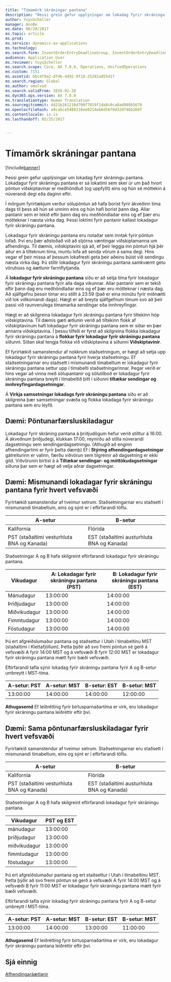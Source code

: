 ```yaml
---
title: "Tímamörk skráningar pantana"
description: "Þessi grein gefur upplýsingar um lokadag fyrir skráningu pantana. Lokadagur fyrir skráningu pantana er sá lokatími sem sker úr um það hvort pöntun viðskiptavinar er meðhöndluð (og uppfyllt) eins og hún sé móttekin á núverandi degi eða daginn eftir."
author: YuyuScheller
manager: AnnBe
ms.date: 06/20/2017
ms.topic: article
ms.prod: 
ms.service: dynamics-ax-applications
ms.technology: 
ms.search.form: InventOrderEntryDeadlineGroup, InventOrderEntryDeadlineParameters, InventOrderEntryDeadlineTable
audience: Application User
ms.reviewer: YuyuScheller
ms.search.scope: Core, AX 7.0.0, Operations, UnifiedOperations
ms.custom: 7151
ms.assetid: bbc4f9a2-df4b-4d92-9f18-25282a85541f
ms.search.region: Global
ms.author: omulvad
ms.search.validFrom: 2016-02-28
ms.dyn365.ops.version: AX 7.0.0
ms.translationtype: Human Translation
ms.sourcegitcommit: d421b161216d700f7819f1da8c0ca8ad089b5670
ms.openlocfilehash: a9cabce5400216ee0214eb6d56f0d32d746b260f
ms.contentlocale: is-is
ms.lasthandoff: 05/25/2017


---
```


# <a name="order-entry-deadlines"></a>Tímamörk skráningar pantana

[!include[banner](../includes/banner.md)]


Þessi grein gefur upplýsingar um lokadag fyrir skráningu pantana. Lokadagur fyrir skráningu pantana er sá lokatími sem sker úr um það hvort pöntun viðskiptavinar er meðhöndluð (og uppfyllt) eins og hún sé móttekin á núverandi degi eða daginn eftir.

Í mörgum fyrirtækjum verður sölupöntun að hafa borist fyrir ákveðinn tíma dags til þess að hún sé unninn eins og hún hafi borist þann dag. Allar pantanir sem er tekið eftir þann dag eru meðhöndlaðar eins og ef þær eru mótteknar í næsta virka dag. Þessi loktími fyrir pantanir kallast lokadagur fyrir skráningu pantana.  

Lokadagur fyrir skráningu pantana eru notaðar sem inntak fyrir pöntun lofað. Því eru þær aðstoðað við að stjórna væntingar viðskiptamanna um afhendingu. Til dæmis, viðskiptavini sjá að, ef þeir leggja inn pöntun hjá þér áður en á tilteknum tíma, muntu lofa að senda vörum á sama degi. Hins vegar ef þeir missa af þessum lokafresti geta þeir aðeins búist við sendingu næsta virka dag. Þú stillir lokadagur fyrir skráningu pantana samkvæmt getu vöruhúss og áætlunir farmflytjanda.  

Á **lokadagur fyrir skráningu pantana** síðu er að setja tíma fyrir lokadagur fyrir skráningu pantana fyrir alla daga vikunnar. Allar pantanir sem er tekið eftir þann dag eru meðhöndlaðar eins og ef þær eru mótteknar í næsta dag. Að sjálfgefnu þessir tímar eru stillt á 23:59 (það er eina mínútu fyrir miðnætti við lok viðkomandi dags). Hægt er að breyta sjálfgefnum tímum svo að þeir passi við raunverulega tímamarka sendingar eða innhreyfingar.  

Hægt er að skilgreina lokadagur fyrir skráningu pantana fyrir tiltekinn hóp viðskiptavina. Til dæmis gæti ætlunin verið að tiltekinn flokk af viðskiptavinum hafi lokadagur fyrir skráningu pantana sem er síðar en þær annarra viðskiptavina. Í þessu tilfelli er fyrst að skilgreina flokka lokadagur fyrir skráningu pantana á **flokkar fyrir lokadagur fyrir skráningu pantana** síðunni. Síðan skal tengja flokka við viðskiptavina á síðunni **Viðskiptavinir**.  

Ef fyrirtækið samanstendur af nokkrum staðsetningum, er hægt að setja upp lokadagur fyrir skráningu pantana fyrir hverja staðsetningu. Ef staðsetningarnar eru staðsett í mismunandi tímabeltum er lokadagur fyrir skráningu pantana settur upp í tímabelti staðsetningarinnar. Þegar verið er hins vegar að vinna með sölupantanir og sölutilboð er lokadagur fyrir skráningu pantana breytt í tímabeltið þitt í  síðunni **tiltækar sendingar og innhreyfingardagsetningar**.  

Á **Virkja samsetningar lokadags fyrir skráningu pantana** síðu er að skilgreina þær samsetningar svæða og flokka lokadaga fyrir skráningu pantana sem eru leyfð.

## <a name="example-order-entry-deadline"></a>Dæmi: Pöntunarfærsluskiladagur
Lokadagur fyrir skráning pantana á þriðjudögum hefur verið stilltur á 16:00. Á ákveðnum þriðjudegi, klukkan 17:00, reynirðu að stilla núverandi dagsetningu sem sendingardagsetningu. (Athugið að enginn afhendingartími er fyrir þetta dæmþ) Ef í **Stýring afhendingardagsetningar** gátreiturinn er valinn, færðu viðvörun sem tilgreinir að dagsetning er ekki gild. Viðvörunin birtist á á **Tiltækar sendingar- og móttökudagsetningar** síðuna þar sem er hægt að velja aðrar dagsetningar.

## <a name="example-different-order-entry-deadlines-per-site"></a>Dæmi: Mismunandi lokadagar fyrir skráningu pantana fyrir hvert vefsvæði
Fyrirtækið samanstendur af tveimur setrum. Staðsetningarnar eru staðsett í mismunandi tímabeltum, eins og sýnt er í eftirfarandi töflu.

| A-setur                      | B-setur                      |
|-----------------------------|-----------------------------|
| Kalifornía                  | Flórída                     |
| PST (staðaltími vesturhluta BNA og Kanada) | EST (staðaltími austurhluta BNA og Kanada) |

Staðsetningar A og B hafa skilgreint eftirfarandi lokadagur fyrir skráningu pantana.

| Vikudagur             | A: Lokadagar fyrir skráningu pantana (PST) | B: Lokadagur fyrir skráningu pantana (EST) |
|-----------------------------|--------------------------------|--------------------------------|
| Mánudagur                      | 13:00:00                          | 14:00:00                          |
| Þriðjudagur                     | 13:00:00                          | 14:00:00                          |
| Miðvikudagur                   | 13:00:00                          | 14:00:00                          |
| Fimmtudagur                    | 13:00:00                          | 14:00:00                          |
| Föstudagur                      | 13:00:00                          | 14:00:00                          |

Þú ert afgreiðslumaður pantana og staðsettur í Utah í tímabeltinu MST (staðaltími í Klettafjöllum). Þetta þýðir að svo fremi pöntun sé gerð á vefsvæði A fyrir 14:00 MST og á vefsvæði B fyrir 12:00 MST er lokadagur fyrir skráningu pantana mætt fyrir bæði vefsvæði.  

Eftirfarandi tafla sýnir lokadag fyrir skráningu pantana fyrir A og B-setur umbreytt í MST-tíma.

| A-setur: PST         | A-setur: MST        | B-setur: EST           | B-setur: MST        |
|---------------------|--------------------|-----------------------|--------------------|
| 13:00:00               | 14:00:00              | 14:00:00                 | 12:00:00              |

**Athugasemd** Ef leiðrétting fyrir birtusparnaðartíma er virk, eru lokadagur fyrir skráningu pantana leiðréttir eftir því.

## <a name="example-same-order-entry-deadline-per-site"></a>Dæmi: Sama pöntunarfærsluskiladagar fyrir hvert vefsvæði
Fyrirtækið samanstendur af tveimur setrum. Staðsetningarnar eru staðsett í mismunandi tímabeltum, eins og sýnt er í eftirfarandi töflu.

| A-setur                      | B-setur                      |
|-----------------------------|-----------------------------|
| Kalifornía                  | Flórída                     |
| PST (staðaltími vesturhluta BNA og Kanada) | EST (staðaltími austurhluta BNA og Kanada) |

Staðsetningar A og B hafa skilgreint eftirfarandi lokadagur fyrir skráningu pantana.

| Vikudagur | PST og EST |
|-----------------|-------------|
| mánudagur          | 13:00:00       |
| þriðjudagur         | 13:00:00       |
| miðvikudagur       | 13:00:00       |
| fimmtudagur        | 13:00:00       |
| föstudagur          | 13:00:00       |

Þú ert afgreiðslumaður pantana og ert staðsettur í Utah í tímabeltinu MST. Þetta þýðir að svo fremi pöntun sé gerð á vefsvæði A fyrir 14:00 MST og á vefsvæði B fyrir 11:00 MST er lokadagur fyrir skráningu pantana mætt fyrir bæði vefsvæði. 

Eftirfarandi tafla sýnir lokadag fyrir skráningu pantana fyrir A og B-setur umbreytt í MST-tíma.

| A-setur: PST         | A-setur: MST        | B-setur: EST           | B-setur: MST        |
|---------------------|--------------------|-----------------------|--------------------|
| 13:00:00               | 14:00:00              | 13:00:00                 | 11:00:00              |

**Athugasemd** Ef leiðrétting fyrir birtusparnaðartíma er virk, eru lokadagur fyrir skráningu pantana leiðréttir eftir því.

<a name="see-also"></a>Sjá einnig
--------

[Afhendingaráætlanir](delivery-schedules.md)




